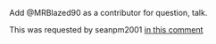 Add @MRBlazed90 as a contributor for question, talk.

This was requested by seanpm2001 [in this comment](https://github.com/seanpm2001/seanpm2001/issues/22#issuecomment-1002850385)
